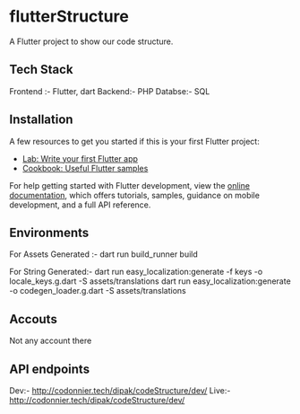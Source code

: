 # flutterStructure

A Flutter project to show our code structure.

## Tech Stack
Frontend :- Flutter, dart
Backend:- PHP
Databse:- SQL

## Installation

A few resources to get you started if this is your first Flutter project:

- [Lab: Write your first Flutter app](https://docs.flutter.dev/get-started/codelab)
- [Cookbook: Useful Flutter samples](https://docs.flutter.dev/cookbook)

For help getting started with Flutter development, view the
[online documentation](https://docs.flutter.dev/), which offers tutorials,
samples, guidance on mobile development, and a full API reference.

## Environments

For Assets Generated :-
dart run build_runner build

For String Generated:-
dart run easy_localization:generate -f keys -o locale_keys.g.dart -S assets/translations
dart run easy_localization:generate -o codegen_loader.g.dart -S assets/translations

## Accouts
Not any account there

## API endpoints
Dev:- http://codonnier.tech/dipak/codeStructure/dev/
Live:- http://codonnier.tech/dipak/codeStructure/dev/
